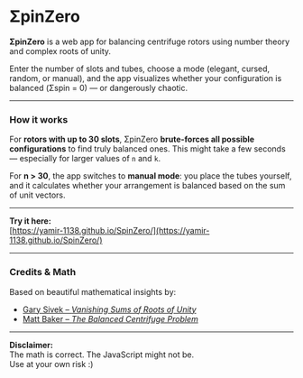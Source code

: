 # ΣpinZero

**ΣpinZero** is a web app for balancing centrifuge rotors using number theory and complex roots of unity.

Enter the number of slots and tubes, choose a mode (elegant, cursed, random, or manual), and the app visualizes whether your configuration is balanced (Σspin = 0) — or dangerously chaotic.


---

### How it works

For **rotors with up to 30 slots**, ΣpinZero **brute-forces all possible configurations** to find truly balanced ones. This might take a few seconds — especially for larger values of `n` and `k`.

For **n > 30**, the app switches to **manual mode**: you place the tubes yourself, and it calculates whether your arrangement is balanced based on the sum of unit vectors.

---

**Try it here:**  
[https://yamir-1138.github.io/SpinZero/](https://yamir-1138.github.io/SpinZero/)

---

### Credits & Math

Based on beautiful mathematical insights by:

- [Gary Sivek – *Vanishing Sums of Roots of Unity*](https://www.kurims.kyoto-u.ac.jp/EMIS/journals/INTEGERS/papers/k31/k31.pdf)  
- [Matt Baker – *The Balanced Centrifuge Problem*](https://mattbaker.blog/2018/06/25/the-balanced-centrifuge-problem/)

---

**Disclaimer:**  
The math is correct. The JavaScript might not be.  
Use at your own risk :)
